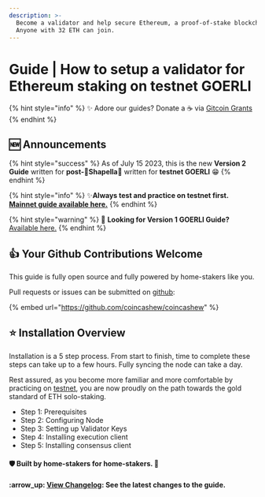 ```yaml
---
description: >-
  Become a validator and help secure Ethereum, a proof-of-stake blockchain.
  Anyone with 32 ETH can join.
---
```


# Guide | How to setup a validator for Ethereum staking on testnet GOERLI

{% hint style="info" %}
:sparkles: Adore our guides? Donate a ☕ via [Gitcoin Grants](https://explorer.gitcoin.co/#/round/424/0x222ea76664ed77d18d4416d2b2e77937b76f0a35/0x222ea76664ed77d18d4416d2b2e77937b76f0a35-2)
{% endhint %}

## :new: Announcements

{% hint style="success" %}
As of July 15 2023, this is the new **Version 2 Guide** written for **post-🦉Shapella**🦉 written for **testnet GOERLI** :grin:
{% endhint %}

{% hint style="info" %}
:sparkles:**Always test and practice on testnet first.** [**Mainnet guide available here.**](../guide-or-how-to-setup-a-validator-on-eth2-mainnet/)
{% endhint %}

{% hint style="warning" %}
:eyes: **Looking for Version 1 GOERLI Guide?** [Available here.](../archived-guides/guide-or-how-to-setup-a-validator-on-eth2-testnet-prater/)
{% endhint %}

## :thumbsup: Your Github Contributions Welcome

This guide is fully open source and fully powered by home-stakers like you.

Pull requests or issues can be submitted on [github](https://github.com/coincashew/coincashew):

{% embed url="https://github.com/coincashew/coincashew" %}

## :star: Installation Overview

Installation is a 5 step process. From start to finish, time to complete these steps can take up to a few hours. Fully syncing the node can take a day.

Rest assured, as you become more familiar and more comfortable by practicing on [testnet](./), you are now proudly on the path towards the gold standard of ETH solo-staking.

* Step 1: Prerequisites
* Step 2: Configuring Node
* Step 3: Setting up Validator Keys
* Step 4: Installing execution client
* Step 5: Installing consensus client

#### :shield: Built by home-stakers for home-stakers. :pray:

#### :arrow\_up: [View Changelog](../guide-or-how-to-setup-a-validator-on-eth2-mainnet/changelog.md): See the latest changes to the guide.
